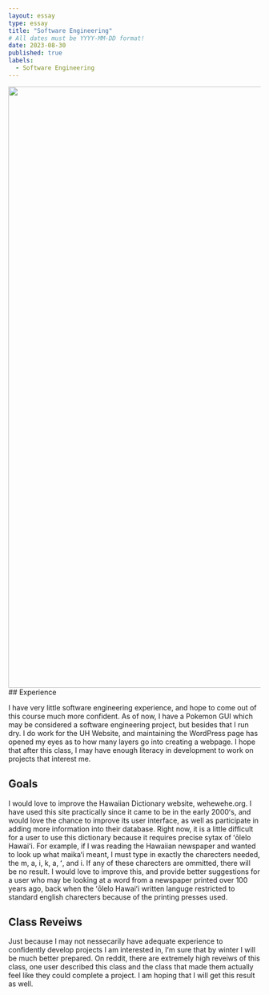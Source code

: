 ```yaml
---
layout: essay
type: essay
title: "Software Engineering"
# All dates must be YYYY-MM-DD format!
date: 2023-08-30
published: true
labels:
  - Software Engineering
---
```

<img width="1200px" class="rounded float-start pe-4" src="../img/Screen Shot 2023-09-06 at 11.42.10 AM.png">
## Experience

I have very little software engineering experience, and hope to come out of this course much more confident. As of now, I have a Pokemon GUI which may be considered a software engineering project, but besides that I run dry. I do work for the UH Website, and maintaining the WordPress page has opened my eyes as to how many layers go into creating a webpage. I hope that after this class, I may have enough literacy in development to work on projects that interest me.

## Goals

I would love to improve the Hawaiian Dictionary website, wehewehe.org. I have used this site practically since it came to be in the early 2000ʻs, and would love the chance to improve its user interface, as well as participate in adding more information into their database. Right now, it is a little difficult for a user to use this dictionary because it requires precise sytax of ʻōlelo Hawaiʻi. For example, if I was reading the Hawaiian newspaper and wanted to look up what maikaʻi meant, I must type in exactly the charecters needed, the m, a, i, k, a, ʻ, and i. If any of these charecters are ommitted, there will be no result. I would love to improve this, and provide better suggestions for a user who may be looking at a word from a newspaper printed over 100 years ago, back when the ʻōlelo Hawaiʻi written languge restricted to standard english charecters because of the printing presses used. 

## Class Reveiws

Just because I may not nessecarily have adequate experience to confidently develop projects I am interested in, Iʻm sure that by winter I will be much better prepared. On reddit, there are extremely high reveiws of this class, one user described this class and the class that made them actually feel like they could complete a project. I am hoping that I will get this result as well.

